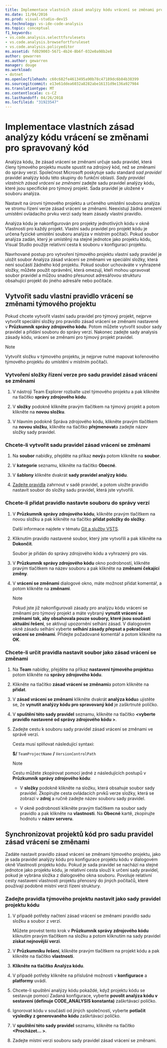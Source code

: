 ```yaml
---
title: Implementace vlastních zásad analýzy kódu vrácení se změnami pro spravovaný kód v sadě Visual Studio
ms.date: 11/04/2016
ms.prod: visual-studio-dev15
ms.technology: vs-ide-code-analysis
ms.topic: conceptual
f1_keywords:
- vs.code.analysis.selecttfsrulesets
- vs.code.analysis.browsefortfsruleset
- vs.code.analysis.policyeditor
ms.assetid: fd029003-5671-4b24-8b6f-032e0a98b2e8
author: gewarren
ms.author: gewarren
manager: douge
ms.workload:
- dotnet
ms.openlocfilehash: c60c682fe4613495a90b78c47189dc6b84b38399
ms.sourcegitcommit: e13e61ddea6032a8282abe16131d9e136a927984
ms.translationtype: MT
ms.contentlocale: cs-CZ
ms.lasthandoff: 04/26/2018
ms.locfileid: "31923547"
---
```

# <a name="implement-custom-code-analysis-check-in-policies-for-managed-code"></a>Implementace vlastních zásad analýzy kódu vrácení se změnami pro spravovaný kód

Analýza kódu, že zásad vrácení se změnami určuje sadu pravidel, která členy týmového projektu musíte spustit na zdrojový kód, než se změnami do správy verzí. Společnost Microsoft poskytuje sadu standard *sad pravidel* pravidel analýzy kódu této skupiny do funkční oblastí. *Sady pravidel vlastních zásad vrácení se změnami* zadejte sadu pravidel analýzy kódu, které jsou specifické pro týmový projekt. Sada pravidel je uložené v souboru analýza.

Nastavit na úrovni týmového projektu a určeného umístění souboru analýza ve stromu řízení verze zásad vrácení se změnami. Neexistují žádná omezení umístění ovládacího prvku verzi sady team zásady vlastní pravidlo.

Analýza kódu je nakonfigurován pro projekty jednotlivých kódu v okně Vlastnosti pro každý projekt. Vlastní sadu pravidel pro projekt kódu je určena fyzické umístění souboru analýza v místním počítači. Pokud soubor analýza zadán, který je umístěný na stejné jednotce jako projektu kódu, Visual Studio použije relativní cesta k souboru v konfiguraci projektu.

Navrhované postup pro vytvoření týmového projektu vlastní sady pravidel je uložit soubor Analýza zásad vrácení se změnami ve speciální složky, která není součástí žádného kód projektu. Pokud soubor uchováváte v vyhrazené složky, můžete použít oprávnění, která omezují, kteří mohou upravovat soubor pravidel a můžou snadno přesunout adresářovou strukturu obsahující projekt do jiného adresáře nebo počítače.

## <a name="create-the-team-project-custom-check-in-rule-set"></a>Vytvořit sadu vlastní pravidlo vrácení se změnami týmového projektu

Pokud chcete vytvořit vlastní sadu pravidel pro týmový projekt, nejprve vytvořit speciální složky pro pravidlo zásad vrácení se změnami nastavené v **Průzkumník správy zdrojového kódu**. Potom můžete vytvořit soubor sady pravidel a přidání souboru do správy verzí. Nakonec zadejte sady analysis zásady kódu, vrácení se změnami pro týmový projekt pravidel.

> [!NOTE]
> Vytvořit složku v týmového projektu, je nejprve nutné mapovat kořenového týmového projektu do umístění v místním počítači.

### <a name="to-create-the-version-control-folder-for-the-check-in-policy-rule-set"></a>Vytvoření složky řízení verze pro sadu pravidel zásad vrácení se změnami

1. V nástroji Team Explorer rozbalte uzel týmového projektu a pak klikněte na tlačítko **správy zdrojového kódu**.

2. V **složky** podokně klikněte pravým tlačítkem na týmový projekt a potom klikněte na **novou složku**.

3. V hlavním podokně Správa zdrojového kódu, klikněte pravým tlačítkem na **novou složku**, klikněte na tlačítko **přejmenovat**a zadejte název složky sady pravidel.

### <a name="to-create-the-check-in-policy-rule-set"></a>Chcete-li vytvořit sadu pravidel zásad vrácení se změnami

1. Na **soubor** nabídky, přejděte na příkaz **nový**a potom klikněte na **soubor**.

2. V **kategorie** seznamu, klikněte na tlačítko **Obecné**.

3. V **šablony** klikněte dvakrát **sady pravidel analýzy kódu**.

4. [Zadejte pravidla](../code-quality/how-to-create-a-custom-rule-set.md) zahrnout v sadě pravidel, a potom uložte pravidlo nastavit soubor do složky sadu pravidel, která jste vytvořili.

### <a name="to-add-the-rule-set-file-to-version-control"></a>Chcete-li přidat pravidlo nastavte souboru do správy verzí

1. V **Průzkumník správy zdrojového kódu**, klikněte pravým tlačítkem na novou složku a pak klikněte na tlačítko **přidat položky do složky**.

     Další informace najdete v tématu [Git a služby VSTS](/vsts/git/overview).

2. Kliknutím pravidlo nastavené soubor, který jste vytvořili a pak klikněte na **Dokončit**.

     Soubor je přidán do správy zdrojového kódu a vyhrazený pro vás.

3. V **Průzkumník správy zdrojového kódu** okno podrobností, klikněte pravým tlačítkem na název souboru a pak klikněte na **změnami čekající změny**.

4. V **vrácení se změnami** dialogové okno, máte možnost přidat komentář, a potom klikněte na **změnami**.

    > [!NOTE]
    > Pokud jste již nakonfigurovali zásady pro analýzu kódu vrácení se změnami pro týmový projekt a máte vybraný **vynutit vrácení se změnami tak, aby obsahovala pouze soubory, které jsou součástí aktuální řešení**, se aktivují upozornění selhání zásad. V dialogovém okně zásadu selhání vyberte **selhání zásady přepsat a pokračovat vrácení se změnami**. Přidejte požadované komentář a potom klikněte na **OK**.

### <a name="to-specify-the-rule-set-file-as-the-check-in-policy"></a>Chcete-li určit pravidla nastavit soubor jako zásad vrácení se změnami

1. Na **Team** nabídky, přejděte na příkaz **nastavení týmového projektu**a potom klikněte na **správy zdrojového kódu**.

2. Klikněte na tlačítko **zásad vrácení se změnami**a potom klikněte na **přidat**.

3. V **zásad vrácení se změnami** klikněte dvakrát **analýza kódu**a ujistěte se, že **vynutit analýzy kódu pro spravovaný kód** je zaškrtnuté políčko.

4. V **spuštění této sady pravidel** seznamu, klikněte na tlačítko  **\<vyberte pravidlo nastavené od správy zdrojového kódu >**.

5. Zadejte cestu k souboru sady pravidel zásad vrácení se změnami ve správě verzí.

     Cesta musí splňovat následující syntaxi:

     **$/** `TeamProjectName` **/** `VersionControlPath`

    > [!NOTE]
    > Cestu můžete zkopírovat pomocí jedné z následujících postupů v **Průzkumník správy zdrojového kódu**:

    - V **složky** podokně klikněte na složku, která obsahuje soubor sady pravidel. Zkopírujte cesta ovládacích prvků verze složky, která se zobrazí v **zdroj** a ručně zadejte název souboru sady pravidel.

    - V okně podrobností klikněte pravým tlačítkem na soubor sady pravidlo a pak klikněte na **vlastnosti**. Na **Obecné** kartě, zkopírujte hodnotu v **název serveru**.

## <a name="synchronize-code-projects-to-the-check-in-policy-rule-set"></a>Synchronizovat projektů kód pro sadu pravidel zásad vrácení se změnami

Zadáte nastavit pravidlo zásad vrácení se změnami týmového projektu, jako je sada pravidel analýzy kódu pro konfigurace projektu kódu v dialogovém okně Vlastnosti projektu kódu. Pokud je sada pravidel se nachází na stejné jednotce jako projektu kódu, je relativní cesta slouží k určení sady pravidel, pokud je vybrána složka z dialogového okna souboru. Povoluje relativní cesty nastavení vlastnosti projektu přenosný do jiných počítačů, které používají podobné místní verzi řízení struktury.

### <a name="to-specify-a-team-project-rule-set-as-the-rule-set-of-a-code-project"></a>Zadejte pravidla týmového projektu nastavit jako sady pravidel projektu kódu

1. V případě potřeby načtení zásad vrácení se změnami pravidlo sadu složku a soubor z verzí.

   Můžete provést tento krok v **Průzkumník správy zdrojového kódu** kliknutím pravým tlačítkem na složku a potom kliknutím na sady pravidel **získat nejnovější verzi**.

2. V **Průzkumníku řešení**, klikněte pravým tlačítkem na projekt kódu a pak klikněte na tlačítko **vlastnosti**.

3. **Klikněte na tlačítko Analýza kódu**.

4. V případě potřeby klikněte na příslušné možnosti v **konfigurace** a **platformy** uvádí.

5. Chcete-li spuštění analýzy kódu pokaždé, když projektu kódu se sestavuje pomocí Zadaná konfigurace, vyberte **povolit analýza kódu v sestavení (definuje CODE_ANALYSIS konstanta)** zaškrtávací políčko.

6. Ignorovat kódu v součásti od jiných společností, vyberte **potlačit výsledky z generovaného kódu** zaškrtávací políčko.

7. V **spuštění této sady pravidel** seznamu, klikněte na tlačítko  **\<Procházet... >**.

8. Zadejte místní verzi souboru sady pravidel zásad vrácení se změnami.
